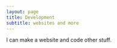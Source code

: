 ```yaml
---
layout: page
title: Development
subtitle: websites and more
---
```


I can make a website and code other stuff.
